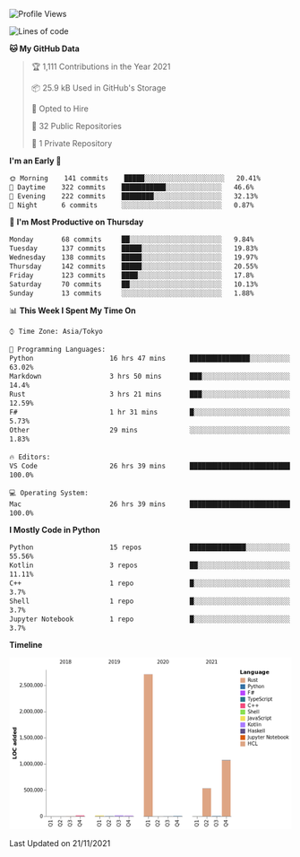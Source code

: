 <!--START_SECTION:waka-->
![Profile Views](http://img.shields.io/badge/Profile%20Views-2-blue)

![Lines of code](https://img.shields.io/badge/From%20Hello%20World%20I%27ve%20Written-4.4%20million%20lines%20of%20code-blue)

**🐱 My GitHub Data** 

> 🏆 1,111 Contributions in the Year 2021
 > 
> 📦 25.9 kB Used in GitHub's Storage 
 > 
> 💼 Opted to Hire
 > 
> 📜 32 Public Repositories 
 > 
> 🔑 1 Private Repository 
 > 
**I'm an Early 🐤** 

```text
🌞 Morning    141 commits    █████░░░░░░░░░░░░░░░░░░░░   20.41% 
🌆 Daytime    322 commits    ███████████░░░░░░░░░░░░░░   46.6% 
🌃 Evening    222 commits    ████████░░░░░░░░░░░░░░░░░   32.13% 
🌙 Night      6 commits      ░░░░░░░░░░░░░░░░░░░░░░░░░   0.87%

```
📅 **I'm Most Productive on Thursday** 

```text
Monday       68 commits     ██░░░░░░░░░░░░░░░░░░░░░░░   9.84% 
Tuesday      137 commits    █████░░░░░░░░░░░░░░░░░░░░   19.83% 
Wednesday    138 commits    █████░░░░░░░░░░░░░░░░░░░░   19.97% 
Thursday     142 commits    █████░░░░░░░░░░░░░░░░░░░░   20.55% 
Friday       123 commits    ████░░░░░░░░░░░░░░░░░░░░░   17.8% 
Saturday     70 commits     ██░░░░░░░░░░░░░░░░░░░░░░░   10.13% 
Sunday       13 commits     ░░░░░░░░░░░░░░░░░░░░░░░░░   1.88%

```


📊 **This Week I Spent My Time On** 

```text
⌚︎ Time Zone: Asia/Tokyo

💬 Programming Languages: 
Python                   16 hrs 47 mins      ███████████████░░░░░░░░░░   63.02% 
Markdown                 3 hrs 50 mins       ███░░░░░░░░░░░░░░░░░░░░░░   14.4% 
Rust                     3 hrs 21 mins       ███░░░░░░░░░░░░░░░░░░░░░░   12.59% 
F#                       1 hr 31 mins        █░░░░░░░░░░░░░░░░░░░░░░░░   5.73% 
Other                    29 mins             ░░░░░░░░░░░░░░░░░░░░░░░░░   1.83%

🔥 Editors: 
VS Code                  26 hrs 39 mins      █████████████████████████   100.0%

💻 Operating System: 
Mac                      26 hrs 39 mins      █████████████████████████   100.0%

```

**I Mostly Code in Python** 

```text
Python                   15 repos            ██████████████░░░░░░░░░░░   55.56% 
Kotlin                   3 repos             ██░░░░░░░░░░░░░░░░░░░░░░░   11.11% 
C++                      1 repo              █░░░░░░░░░░░░░░░░░░░░░░░░   3.7% 
Shell                    1 repo              █░░░░░░░░░░░░░░░░░░░░░░░░   3.7% 
Jupyter Notebook         1 repo              █░░░░░░░░░░░░░░░░░░░░░░░░   3.7%

```


**Timeline**

![Chart not found](https://raw.githubusercontent.com/kitagawa-hr/kitagawa-hr/main/charts/bar_graph.png) 


 Last Updated on 21/11/2021
<!--END_SECTION:waka-->
